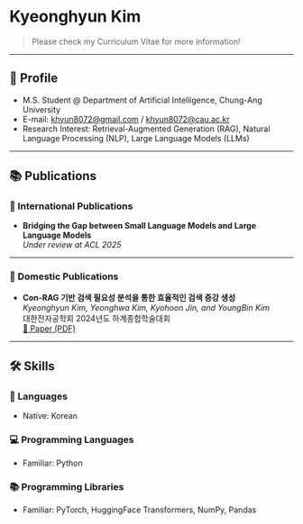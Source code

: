 # Kyeonghyun Kim

> Please check my Curriculum Vitae for more information!

---

## 👤 Profile

- M.S. Student @ Department of Artificial Intelligence, Chung-Ang University  
- E-mail: khyun8072@gmail.com / khyun8072@cau.ac.kr  
- Research Interest: Retrieval-Augmented Generation (RAG), Natural Language Processing (NLP), Large Language Models (LLMs)

---

## 📚 Publications

### 🔹 International Publications
- **Bridging the Gap between Small Language Models and Large Language Models**  
  _Under review at ACL 2025_

---

### 🔸 Domestic Publications
- **Con-RAG 기반 검색 필요성 분석을 통한 효율적인 검색 증강 생성**  
  _Kyeonghyun Kim, Yeonghwa Kim, Kyohoon Jin, and YoungBin Kim_  
  대한전자공학회 2024년도 하계종합학술대회  
  [📄 Paper (PDF)](kyeonghyunkim/Documents/Papers/Con-RAG%20기여도%20기반%20검색%20필요성%20분석을%20통한%20효율적인%20검색%20증강%20생성.pdf)

---

## 🛠 Skills

### 💬 Languages
- Native: Korean

### 💻 Programming Languages
- Familiar: Python

### 📚 Programming Libraries
- Familiar: PyTorch, HuggingFace Transformers, NumPy, Pandas
